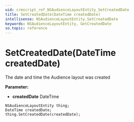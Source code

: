 ```yaml
---
uid: crmscript_ref_NSAudienceLayoutEntity_SetCreatedDate
title: SetCreatedDate(DateTime createdDate)
intellisense: NSAudienceLayoutEntity.SetCreatedDate
keywords: NSAudienceLayoutEntity, GetCreatedDate
so.topic: reference
---
```


# SetCreatedDate(DateTime createdDate)

The date and time the Audience layout was created

**Parameter:** 
 - **createdDate** DateTime

```crmscript
NSAudienceLayoutEntity thing;
DateTime createdDate;
thing.SetCreatedDate(createdDate);
```

